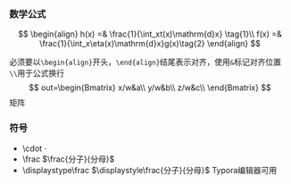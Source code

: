 ### 数学公式
$$
\begin{align}
h(x) =& \frac{1}{\int_xt(x)\mathrm{d}x} \tag{1}\\
f(x) =& \frac{1}{\int_x\eta(x)\mathrm{d}x}g(x)\tag{2}
\end{align}
$$

必须要以```\begin{align}```开头，```\end{align}```结尾表示对齐，使用```&```标记对齐位置
```\\```用于公式换行
$$
out=\begin{Bmatrix}
 x/w&a\\
 y/w&b\\
 z/w&c\\
 \end{Bmatrix}
$$
 矩阵

### 符号

- \cdot $\cdot$
- \frac $\frac{分子}{分母}$
- \displaystype\frac $\displaystyle\frac{分子}{分母}$  Typora编辑器可用

